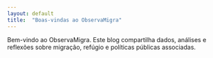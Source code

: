 ```yaml
---
layout: default
title:  "Boas-vindas ao ObservaMigra"
---
```


Bem-vindo ao ObservaMigra. Este blog compartilha dados, análises e reflexões sobre migração, refúgio e políticas públicas associadas.
